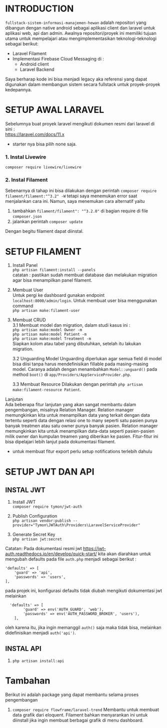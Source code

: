 # INTRODUCTION

`fullstack-sistem-informasi-manajemen-hewan` adalah repositori yang dibangun dengan native android sebagai aplikasi client dan laravel untuk aplikasi web, api dan admin. Awalnya repositori/proyek ini memiliki tujuan utama untuk mempelajari atau mengimplementasikan teknologi-teknologi sebagai berikut:

- Laravel Filament
- Implementasi Firebase Cloud Messaging di :
  - Android client
  - Laravel Backend

Saya berharap kode ini bisa menjadi legacy aka referensi yang dapat digunakan dalam membangun sistem secara fullstack untuk proyek-proyek kedepannya.

# SETUP AWAL LARAVEL
Sebelumnya buat proyek laravel mengikuti dokumen resmi dari laravel di sini :  
https://laravel.com/docs/11.x  
* starter nya bisa pilih none saja.

### 1. Instal Livewire

`composer require livewire/livewire`

### 2. Instal Filament

Sebenarnya di tahap ini bisa dilakukan dengan perintah
`composer require filament/filament:"^3.2" -W`
tetapi saya menemukan error saat menjalankan cara ini. Namun, saya menemukan cara alternatif yaitu

1. tambahkan `filament/filament": "^3.2.0"` di bagian require di file `composer.json`
2. jalankan perintah `composer update`

Dengan begitu filament dapat diinstal.

# SETUP FILAMENT

1. Install Panel  
   `php artisan filament:install --panels`  
   catatan : pastikan sudah membuat database dan melakukan migration agar bisa menampilkan panel filament.
2. Membuat User  
   Untuk pergi ke dashboard gunakan endpoint `localhost:8000/admin/login`. Untuk membuat user bisa menggunakan command  
   `php artisan make:filament-user`

3. Membuat CRUD  
   3.1 Membuat model dan migration, dalam studi kasus ini :  
   ```php artisan make:model Owner -m```  
   ```php artisan make:model Patient -m```  
   ```php artisan make:model Treatment -m```  
   Siapkan kolom atau tabel yang dibutuhkan, setelah itu lakukan migration.

   3.2 Unguarding Model 
   Unguarding diperlukan agar semua field di model bisa diisi tanpa harus mendefinisikan fillable pada masing-masing model. Caranya adalah dengan menambahkan `Model::unguard()` pada method `boot()` di 
   `app/Providers/AppServiceProvider.php`.

   3.3 Membuat Resource
   Dilakukan dengan perintah `php artisan make:filament-resource Patient`.

Lanjutan  
   Ada beberapa fitur lanjutan yang akan sangat membantu dalam pengembangan, misalnya Relation Manager. Relation manager memungkinkan kita untuk menampilkan data yang terkait dengan data tertentu seperti data dengan relasi one to many seperti satu pasien punya banyak treatmen atau satu owner punya banyak pasien. Relation manager memungkinkan kita untuk menampilkan data-data seperti pasien-pasien milik owner
   dan kumpulan treamen yang diberikan ke pasien. Fitur-fitur ini bisa dipelajari lebih lanjut pada dokumentasi filament.  

   - untuk membuat fitur export perlu setup notifications terlebih dahulu

# SETUP JWT DAN API
## INSTAL JWT
1. Install JWT  
   `composer require tymon/jwt-auth`

2. Publish Configuration  
`php artisan vendor:publish --provider="Tymon\JWTAuth\Providers\LaravelServiceProvider"`

3. Generate Secret Key  
`php artisan jwt:secret`

Catatan:
Pada dokumentasi resmi jwt https://jwt-auth.readthedocs.io/en/develop/quick-start/ kita akan diarahkan untuk mengubah defaults pada file
`auth.php` menjadi sebagai berikut :
```
'defaults' => [
    'guard' => 'api',
    'passwords' => 'users',
],
```
pada projek ini, konfigurasi defaults tidak diubah mengikuti dokumentasi jwt melainkan
```
  'defaults' => [
        'guard' => env('AUTH_GUARD', 'web'),
        'passwords' => env('AUTH_PASSWORD_BROKER', 'users'),
    ],

```
oleh karena itu, jika ingin memanggil `auth()` saja maka tidak bisa, melainkan didefinisikan menjadi `auth('api')`.

## INSTAL API  
1. `php artisan install:api`

# Tambahan
Berikut ini adalah package yang dapat membantu selama proses pengembangan
1. `composer require flowframe/laravel-trend`
   Membantu untuk membuat data grafik dari eloquent. Filament bahkan menyarankan ini untuk diinstall jika ingin membuat berbagai grafik di menu dashboard.

